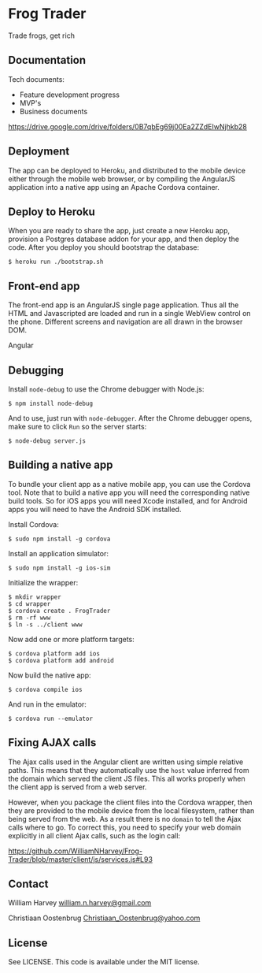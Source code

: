 # Frog Trader

Trade frogs, get rich

## Documentation

Tech documents: 

* Feature development progress
* MVP's
* Business documents

https://drive.google.com/drive/folders/0B7qbEg69j00Ea2ZZdEIwNjhkb28

## Deployment

The app can be deployed to Heroku, and distributed to the mobile device either through
the mobile web browser, or by compiling the AngularJS application into a native app
using an Apache Cordova container.

## Deploy to Heroku

When you are ready to share the app, just create a new Heroku app, provision a Postgres
database addon for your app, and then deploy the code. After you deploy you should
bootstrap the database:

    $ heroku run ./bootstrap.sh

## Front-end app

The front-end app is an AngularJS single page application. Thus all the HTML and Javascripted
are loaded and run in a single WebView control on the phone. Different screens and navigation
are all drawn in the browser DOM.

Angular

## Debugging

Install `node-debug` to use the Chrome debugger with Node.js:

    $ npm install node-debug

And to use, just run with `node-debugger`. After the Chrome debugger opens, make sure to click `Run`
so the server starts:

    $ node-debug server.js


## Building a native app

To bundle your client app as a native mobile app, you can use the Cordova tool. Note that to build
a native app you will need the corresponding native build tools. So for iOS apps you will need
Xcode installed, and for Android apps you will need to have the Android SDK installed.

Install Cordova:

    $ sudo npm install -g cordova

Install an application simulator:

    $ sudo npm install -g ios-sim

Initialize the wrapper:

    $ mkdir wrapper
    $ cd wrapper
    $ cordova create . FrogTrader
    $ rm -rf www
    $ ln -s ../client www

Now add one or more platform targets:

    $ cordova platform add ios
    $ cordova platform add android

Now build the native app:

    $ cordova compile ios

And run in the emulator:

    $ cordova run --emulator

## Fixing AJAX calls

The Ajax calls used in the Angular client are written using simple relative paths. This means that they automatically use the `host` value inferred from the domain which served the client JS files. This all works properly when the client app is served from a web server.

However, when you package the client files into the Cordova wrapper, then they are provided to the mobile device from the local filesystem, rather than being served from the web. As a result there is no `domain` to tell the Ajax calls where to go. To correct this, you need to specify your web domain explicitly in all client Ajax calls, such as the login call:

https://github.com/WilliamNHarvey/Frog-Trader/blob/master/client/js/services.js#L93

## Contact

William Harvey <william.n.harvey@gmail.com>

Christiaan Oostenbrug <Christiaan_Oostenbrug@yahoo.com>

## License

See LICENSE. This code is available under the MIT license.

